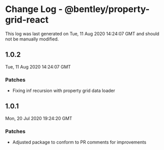 # Change Log - @bentley/property-grid-react

This log was last generated on Tue, 11 Aug 2020 14:24:07 GMT and should not be manually modified.

## 1.0.2
Tue, 11 Aug 2020 14:24:07 GMT

### Patches

- Fixing inf recursion with property grid data loader

## 1.0.1
Mon, 20 Jul 2020 19:24:20 GMT

### Patches

- Adjusted package to conform to PR comments for improvements

